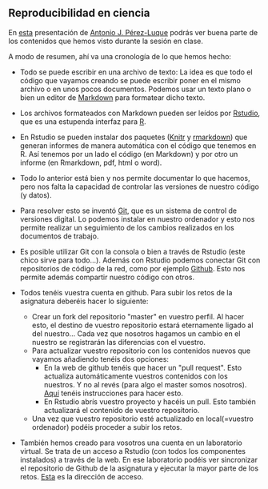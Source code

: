 ## Reproducibilidad en ciencia

En [esta](http://ajperezluque.com/repro_ecoinf_2014_2015/#1) presentación de [Antonio J. Pérez-Luque](http://ajperezluque.com/) podrás ver buena parte de los contenidos que hemos visto durante la sesión en clase.

A modo de resumen, ahí va una cronología de lo que hemos hecho:

+ Todo se puede escribir en una archivo de texto: La idea es que todo el código que vayamos creando se puede escribir poner en el mismo archivo o en unos pocos documentos. Podemos usar un texto plano o bien un editor de [Markdown](https://es.wikipedia.org/wiki/Markdown) para formatear dicho texto.
+ Los archivos formateados con Markdown pueden ser leídos por [Rstudio](https://www.rstudio.com/), que es una estupenda interfaz para [R](https://www.r-project.org/). 
+ En Rstudio se pueden instalar dos paquetes ([Knitr](https://cran.r-project.org/web/packages/knitr/index.html) y [rmarkdown](https://cran.r-project.org/web/packages/rmarkdown/index.html)) que generan informes de manera automática con el código que tenemos en R. Así tenemos por un lado el código (en Markdown) y por otro un informe (en Rmarkdown, pdf, html o word).
+ Todo lo anterior está bien y nos permite documentar lo que hacemos, pero nos falta la capacidad de controlar las versiones de nuestro código (y datos).
+ Para resolver esto se inventó [Git](https://git-scm.com/), que es un sistema de control de versiones digital. Lo podemos instalar en nuestro ordenador y esto nos permite realizar un seguimiento de los cambios realizados en los documentos de trabajo.
+ Es posible utilizar Git con la consola o bien a través de Rstudio (este chico sirve para todo...). Además con Rstudio podemos conectar Git con repositorios de código de la red, como por ejemplo [Github](https://github.com/). Esto nos permite además compartir nuestro código con otros.
+ Todos tenéis vuestra cuenta en github. Para subir los retos de la asignatura deberéis hacer lo siguiente:
  + Crear un fork del repositorio "master" en vuestro perfil. Al hacer esto, el destino de vuestro repositorio estará eternamente ligado al del nuestro... Cada vez que nosotros hagamos un cambio en el nuestro se registrarán las diferencias con el vuestro.
  + Para actualizar vuestro repositorio con los contenidos nuevos que vayamos añadiendo tenéis dos opciones:
     + En la web de github tenéis que hacer un "pull request". Esto actualiza automáticamente vuestros contenidos con los nuestros. Y no al revés (para algo el master somos nosotros). [Aquí](http://www.hpique.com/2013/09/updating-a-fork-directly-from-github/) tenéis instrucciones para hacer esto.
     + En Rstudio abrís vuestro proyecto y hacéis un pull. Esto también actualizará el contenido de vuestro repositorio.
   + Una vez que vuestro repositorio esté actualizado en local(=vuestro ordenador) podéis proceder a subir los retos. 

+ También hemos creado para vosotros una cuenta en un laboratorio virtual. Se trata de un acceso a Rstudio (con todos los componentes instalados) a través de la web. En ese laboratorio podéis ver sincronizar el repositorio de Github de la asignatura y ejecutar la mayor parte de los retos. [Esta](http://vlab.iecolab.es:8787/auth-sign-in) es la dirección de acceso.

